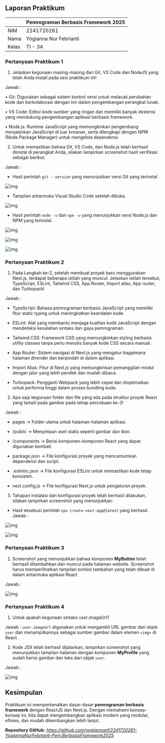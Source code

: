 ## Laporan Praktikum

|  | Pemrograman Berbasis Framework 2025 |
|--|--|
| NIM |  2241720261|
| Nama |  Yogianna Nur Febrianti |
| Kelas | TI - 3A |


### Pertanyaan Praktikum 1 

1. Jelaskan kegunaan masing-masing dari Git, VS Code dan NodeJS yang telah Anda install pada sesi praktikum ini! 

Jawab : 

•	Git: Digunakan sebagai sistem kontrol versi untuk melacak perubahan kode dan berkolaborasi dengan tim dalam pengembangan perangkat lunak.

•	VS Code: Editor kode sumber yang ringan dan memiliki banyak ekstensi yang mendukung pengembangan aplikasi berbasis framework.

•	Node.js: Runtime JavaScript yang memungkinkan pengembang menjalankan JavaScript di luar browser, serta dilengkapi dengan NPM (Node Package Manager) untuk mengelola dependensi.

2. Untuk memastikan bahwa Git, VS Code, dan Node.js telah berhasil diinstal di perangkat Anda, silakan lampirkan screenshot hasil verifikasi sebagai berikut:

Jawab : 

- Hasil perintah `git --version` yang menunjukkan versi Git yang terinstal.

![img](img/cekgit.png)

- Tampilan antarmuka Visual Studio Code setelah dibuka.

![img](img/cekvscode.png)

- Hasil perintah `node -v` dan `npm -v` yang menunjukkan versi Node.js dan NPM yang terinstal.

![img](img/Picture1.png)

![img](img/Picture2.png)

![img](img/Picture3.png)

### Pertanyaan Praktikum 2

1. Pada Langkah ke-2, setelah membuat proyek baru menggunakan Next.js, terdapat beberapa istilah yang muncul. Jelaskan istilah tersebut, TypeScript, ESLint, Tailwind CSS, App Router, Import alias, App router, dan Turbopack!

Jawab : 

- TypeScript: Bahasa pemrograman berbasis JavaScript yang memiliki fitur static typing untuk meningkatkan keandalan kode.

- ESLint: Alat yang membantu menjaga kualitas kode JavaScript dengan mendeteksi kesalahan sintaks dan gaya pemrograman.

- Tailwind CSS: Framework CSS yang memungkinkan styling berbasis utility classes tanpa perlu menulis banyak kode CSS secara manual.

- App Router: Sistem navigasi di Next.js yang mengatur bagaimana halaman dirender dan berpindah di dalam aplikasi.

- Import Alias: Fitur di Next.js yang memungkinkan pemanggilan modul dengan jalur yang lebih pendek dan mudah dibaca.

- Turbopack: Pengganti Webpack yang lebih cepat dan dioptimalkan untuk performa tinggi dalam proses bundling kode.

2. Apa saja kegunaan folder dan file yang ada pada struktur proyek React yang tampil pada gambar pada tahap percobaan ke-3!

Jawab : 

- pages → Folder utama untuk halaman-halaman aplikasi.

- /public → Menyimpan aset statis seperti gambar dan ikon.

- /components → Berisi komponen-komponen React yang dapat digunakan kembali.

- package.json → File konfigurasi proyek yang mencantumkan dependensi dan script.

- .eslintrc.json → File konfigurasi ESLint untuk memastikan kode tetap konsisten.

- next.config.js → File konfigurasi Next.js untuk pengaturan proyek.

3. Tahapan instalasi dan konfigurasi proyek telah berhasil dilakukan, silakan lampirkan screenshot yang menunjukkan:

- Hasil eksekusi perintah `npx create-next-app@latest` yang berhasil.
Jawab : 

![img](img/Picture4.png)

![img](img/Picture5.png)

### Pertanyaan Praktikum 3

1. Screenshot yang menunjukkan bahwa komponen **MyButton** telah berhasil ditambahkan dan muncul pada halaman website. Screenshot harus memperlihatkan tampilan tombol tambahan yang telah dibuat di dalam antarmuka aplikasi React.

Jawab : 

![img](img/Picture6.png)

### Pertanyaan Praktikum 4
1. Untuk apakah kegunaan sintaks user.imageUrl?

Jawab : `user.imageUrl` digunakan untuk mengambil URL gambar dari objek `user` dan menampilkannya sebagai sumber gambar dalam elemen `<img>` di React.

2. Kode JSX telah berhasil dijalankan, lampirkan screenshot yang menunjukkan tampilan halaman dengan komponen **MyProfile** yang sudah berisi gambar dan teks dari objek `user`.

Jawab : 

![img](img/Picture7.png)

## **Kesimpulan**

Praktikum ini memperkenalkan dasar-dasar **pemrograman berbasis framework** dengan ReactJS dan Next.js. Dengan memahami konsep-konsep ini, kita dapat mengembangkan aplikasi modern yang modular, efisien, dan mudah dikembangkan lebih lanjut.

**Repository GitHub:** *https://github.com/yogiannanf/2241720261-YogiannaNurFebrianti-Pem.BerbasisFramework2025*